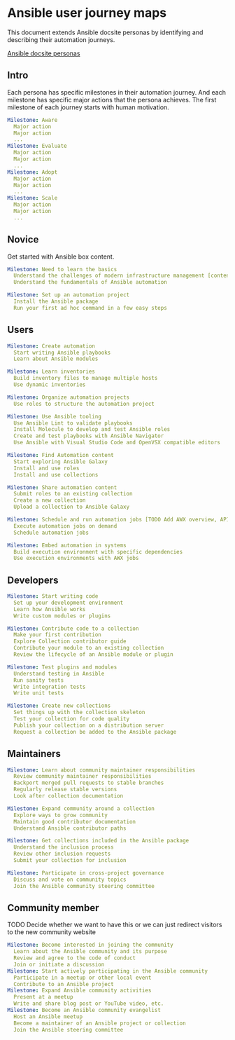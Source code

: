 # Ansible user journey maps

This document extends Ansible docsite personas by identifying and describing their automation journeys.

[Ansible docsite personas](docsite-personas.md)

## Intro

Each persona has specific milestones in their automation journey.
And each milestone has specific major actions that the persona achieves.
The first milestone of each journey starts with human motivation.

```yaml
Milestone: Aware
  Major action
  Major action
  ...
Milestone: Evaluate
  Major action
  Major action
  ...
Milestone: Adopt
  Major action
  Major action
  ...
Milestone: Scale
  Major action
  Major action
  ...
```

## Novice

Get started with Ansible box content.

```yaml
Milestone: Need to learn the basics
  Understand the challenges of modern infrastructure management [content gap]
  Understand the fundamentals of Ansible automation

Milestone: Set up an automation project
  Install the Ansible package
  Run your first ad hoc command in a few easy steps
```

## Users

```yaml
Milestone: Create automation
  Start writing Ansible playbooks
  Learn about Ansible modules

Milestone: Learn inventories
  Build inventory files to manage multiple hosts
  Use dynamic inventories

Milestone: Organize automation projects
  Use roles to structure the automation project

Milestone: Use Ansible tooling
  Use Ansible Lint to validate playbooks
  Install Molecule to develop and test Ansible roles
  Create and test playbooks with Ansible Navigator
  Use Ansible with Visual Studio Code and OpenVSX compatible editors

Milestone: Find Automation content
  Start exploring Ansible Galaxy
  Install and use roles
  Install and use collections

Milestone: Share automation content
  Submit roles to an existing collection
  Create a new collection
  Upload a collection to Ansible Galaxy

Milestone: Schedule and run automation jobs [TODO Add AWX overview, API]
  Execute automation jobs on demand
  Schedule automation jobs

Milestone: Embed automation in systems
  Build execution environment with specific dependencies
  Use execution environments with AWX jobs
```

## Developers

```yaml
Milestone: Start writing code
  Set up your development environment
  Learn how Ansible works
  Write custom modules or plugins

Milestone: Contribute code to a collection
  Make your first contribution
  Explore Collection contributor guide
  Contribute your module to an existing collection
  Review the lifecycle of an Ansible module or plugin

Milestone: Test plugins and modules
  Understand testing in Ansible
  Run sanity tests
  Write integration tests
  Write unit tests

Milestone: Create new collections
  Set things up with the collection skeleton
  Test your collection for code quality
  Publish your collection on a distribution server
  Request a collection be added to the Ansible package
```

## Maintainers

```yaml
Milestone: Learn about community maintainer responsibilities
  Review community maintainer responsibilities
  Backport merged pull requests to stable branches
  Regularly release stable versions
  Look after collection documentation

Milestone: Expand community around a collection
  Explore ways to grow community
  Maintain good contributor documentation
  Understand Ansible contributor paths

Milestone: Get collections included in the Ansible package
  Understand the inclusion process
  Review other inclusion requests
  Submit your collection for inclusion

Milestone: Participate in cross-project governance
  Discuss and vote on community topics
  Join the Ansible community steering committee
```

## Community member

TODO Decide whether we want to have this or we can just redirect visitors
to the new community website

```yaml
Milestone: Become interested in joining the community
  Learn about the Ansible community and its purpose
  Review and agree to the code of conduct
  Join or initiate a discussion
Milestone: Start actively participating in the Ansible community
  Participate in a meetup or other local event
  Contribute to an Ansible project
Milestone: Expand Ansible community activities
  Present at a meetup
  Write and share blog post or YouTube video, etc.
Milestone: Become an Ansible community evangelist
  Host an Ansible meetup
  Become a maintainer of an Ansible project or collection
  Join the Ansible steering committee
```

